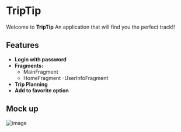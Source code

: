 # TripTip
Welcome to **TripTip** An application that will find you the perfect track!!

## Features
- **Login with password**
- **Fragments:**
    - MainFragment
    - HomeFragment
    -UserInfoFragment 
- **Trip Planning**
- **Add to favorite option**

## Mock up
![image](https://github.com/user-attachments/assets/1d08dc95-1df0-4ede-b2b5-8bc0f1fa8d9c)

  


